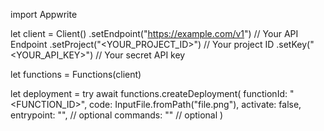 import Appwrite

let client = Client()
    .setEndpoint("https://example.com/v1") // Your API Endpoint
    .setProject("<YOUR_PROJECT_ID>") // Your project ID
    .setKey("<YOUR_API_KEY>") // Your secret API key

let functions = Functions(client)

let deployment = try await functions.createDeployment(
    functionId: "<FUNCTION_ID>",
    code: InputFile.fromPath("file.png"),
    activate: false,
    entrypoint: "<ENTRYPOINT>", // optional
    commands: "<COMMANDS>" // optional
)

